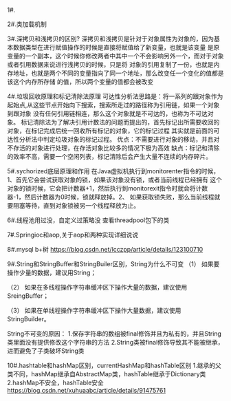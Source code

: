 1#.

2#.类加载机制

3#.深拷贝和浅拷贝的区别?
深拷贝和浅拷贝是针对于对象属性为对象的，因为基本数据类型在进行赋值操作的时候是直接将赋值给了新变量，也就是该变量
是原变量的一个副本，这个时候你修改两者中其中一个不会影响另外一个，而对于对象或者引用数据来说进行浅拷贝的时候，只是将
对象的引用复制了一份，也就是内存地址，也就是两个不同的变量指向了同一个地址，那么改变任一个变化的值都是该这个内存所存储
的值，所以两个变量的值都会被改变

4#.垃圾回收原理和标记清除法原理
可达性分析法思路是：将一系列的跟对象作为起始点,从这些节点开始向下搜索，搜索所走过的路径称为引用链，如果一个对象到跟对象
没有任何引用链相连，那么这个对象就是不可达的，也称为不可达对象。
标记清除法为了解决引用计数法的问题而提出的，首先标记出所需要收回的对象，在标记完成后统一回收所有标记的对象，它的标记过程
其实就是前面的可达性分析法中判定垃圾对象的标记过程。
优点：不需要进行对象的移动，并且对不存活的对象进行处理，在存活对象比较多的情况下极为高效
缺点：标记和清除的效率不高，需要一个空闲列表，标记清除后会产生大量不连续的内存碎片。

5#.sychorized底层原理和作用
在Java虚拟机执行到monitorenter指令的时候，1、首先它会尝试获取对象的锁，如果该对象没有锁，或者当前线程已经拥有
这个对象的锁时候，它会把计数器+1，然后执行到monitorexit指令时就会将计数器-1，然后计数器为0时候，锁就释放掉。2、
如果获取锁失败，那么当前线程就要阻塞等待，直到对象锁被另一个线程释放为止。

6#.线程池用过没，自定义过策略没
查看threadpool包下的类

7#.Springioc和aop,关于aop和两种实现详细说说

8#.mysql b+树
https://blog.csdn.net/lcczpp/article/details/123100710

9#.String和StringBuffer和StringBuiler区别，String为什么不可变
（1） 如果要操作少量的数据，建议用String；

（2） 如果在多线程操作字符串缓冲区下操作大量的数据，建议使用SreingBuffer；

（3） 如果在单线程操作字符串缓冲区下操作大量数据，建议使用StringBuilder。

String不可变的原因：
1.保存字符串的数组被final修饰并且为私有的，并且String类里面没有提供修改这个字符串的方法
2.String类被final修饰导致其不能被继承，进而避免了子类破坏String类

10#.hashtable和hashMap区别，currentHashMap和hashTable区别
1.继承的父类不同，hashMap继承自AbstractMap类，hashTable继承于Dictionary类
2.hashMap不安全，hashTable安全
https://blog.csdn.net/xuhuaabc/article/details/91475761